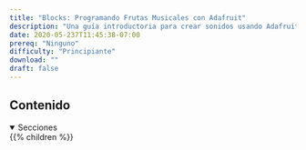 ```yaml
---
title: "Blocks: Programando Frutas Musicales con Adafruit"
description: "Una guía introductoria para crear sonidos usando Adafruit para aprender acerca del hardware"
date: 2020-05-237T11:45:38-07:00
prereq: "Ninguno"
difficulty: "Principiante"
download: ""
draft: false
---
```


## Contenido
<details open>
<summary>Secciones</summary>
{{% children %}}
</details>
